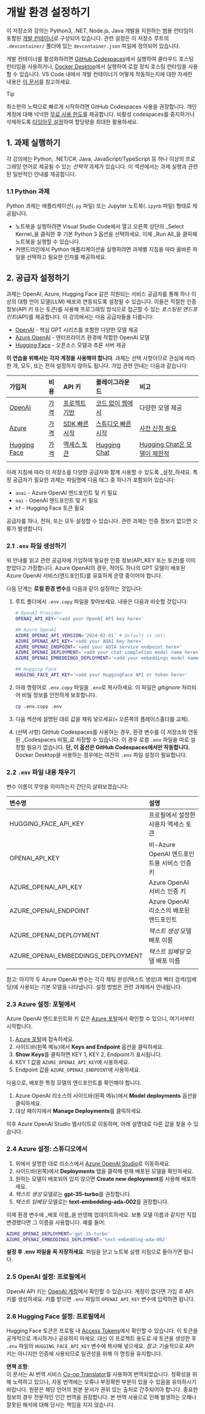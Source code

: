 <!--
CO_OP_TRANSLATOR_METADATA:
{
  "original_hash": "f12faf55ab620aef9f6761679b7ac68b",
  "translation_date": "2025-07-09T07:25:27+00:00",
  "source_file": "00-course-setup/SETUP.md",
  "language_code": "ko"
}
-->
# 개발 환경 설정하기

이 저장소와 강의는 Python3, .NET, Node.js, Java 개발을 지원하는 범용 런타임이 포함된 [개발 컨테이너](https://containers.dev?WT.mc_id=academic-105485-koreyst)로 구성되어 있습니다. 관련 설정은 이 저장소 루트의 `.devcontainer/` 폴더에 있는 `devcontainer.json` 파일에 정의되어 있습니다.

개발 컨테이너를 활성화하려면 [GitHub Codespaces](https://docs.github.com/en/codespaces/overview?WT.mc_id=academic-105485-koreyst)에서 실행하여 클라우드 호스팅 런타임을 사용하거나, [Docker Desktop](https://docs.docker.com/desktop/?WT.mc_id=academic-105485-koreyst)에서 실행하여 로컬 장치 호스팅 런타임을 사용할 수 있습니다. VS Code 내에서 개발 컨테이너가 어떻게 작동하는지에 대한 자세한 내용은 [이 문서](https://code.visualstudio.com/docs/devcontainers/containers?WT.mc_id=academic-105485-koreyst)를 참고하세요.

> [!TIP]  
> 최소한의 노력으로 빠르게 시작하려면 GitHub Codespaces 사용을 권장합니다. 개인 계정에 대해 넉넉한 [무료 사용 한도](https://docs.github.com/billing/managing-billing-for-github-codespaces/about-billing-for-github-codespaces#monthly-included-storage-and-core-hours-for-personal-accounts?WT.mc_id=academic-105485-koreyst)를 제공합니다. 비활성 codespaces를 중지하거나 삭제하도록 [타임아웃 설정](https://docs.github.com/codespaces/setting-your-user-preferences/setting-your-timeout-period-for-github-codespaces?WT.mc_id=academic-105485-koreyst)하여 할당량을 최대한 활용하세요.


## 1. 과제 실행하기

각 강의에는 Python, .NET/C#, Java, JavaScript/TypeScript 등 하나 이상의 프로그래밍 언어로 제공될 수 있는 _선택적_ 과제가 있습니다. 이 섹션에서는 과제 실행과 관련된 일반적인 안내를 제공합니다.

### 1.1 Python 과제

Python 과제는 애플리케이션(`.py` 파일) 또는 Jupyter 노트북(`.ipynb` 파일) 형태로 제공됩니다.  
- 노트북을 실행하려면 Visual Studio Code에서 열고 오른쪽 상단의 _Select Kernel_을 클릭한 후 기본 Python 3 옵션을 선택하세요. 이제 _Run All_을 클릭해 노트북을 실행할 수 있습니다.  
- 커맨드라인에서 Python 애플리케이션을 실행하려면 과제별 지침을 따라 올바른 파일을 선택하고 필요한 인자를 제공하세요.

## 2. 공급자 설정하기

과제는 OpenAI, Azure, Hugging Face 같은 지원되는 서비스 공급자를 통해 하나 이상의 대형 언어 모델(LLM) 배포와 연동되도록 설정될 수 있습니다. 이들은 적절한 인증 정보(API 키 또는 토큰)를 사용해 프로그래밍 방식으로 접근할 수 있는 _호스팅된 엔드포인트_(API)를 제공합니다. 이 강의에서는 다음 공급자들을 다룹니다:

 - [OpenAI](https://platform.openai.com/docs/models?WT.mc_id=academic-105485-koreyst) - 핵심 GPT 시리즈를 포함한 다양한 모델 제공  
 - [Azure OpenAI](https://learn.microsoft.com/azure/ai-services/openai/?WT.mc_id=academic-105485-koreyst) - 엔터프라이즈 환경에 적합한 OpenAI 모델  
 - [Hugging Face](https://huggingface.co/docs/hub/index?WT.mc_id=academic-105485-koreyst) - 오픈소스 모델과 추론 서버 제공

**이 연습을 위해서는 각자 계정을 사용해야 합니다**. 과제는 선택 사항이므로 관심에 따라 한 개, 모두, 또는 전혀 설정하지 않아도 됩니다. 가입 관련 안내는 다음과 같습니다:

| 가입처 | 비용 | API 키 | 플레이그라운드 | 비고 |
|:---|:---|:---|:---|:---|
| [OpenAI](https://platform.openai.com/signup?WT.mc_id=academic-105485-koreyst) | [가격](https://openai.com/pricing#language-models?WT.mc_id=academic-105485-koreyst) | [프로젝트 기반](https://platform.openai.com/api-keys?WT.mc_id=academic-105485-koreyst) | [코드 없이 웹에서](https://platform.openai.com/playground?WT.mc_id=academic-105485-koreyst) | 다양한 모델 제공 |
| [Azure](https://aka.ms/azure/free?WT.mc_id=academic-105485-koreyst) | [가격](https://azure.microsoft.com/pricing/details/cognitive-services/openai-service/?WT.mc_id=academic-105485-koreyst) | [SDK 빠른 시작](https://learn.microsoft.com/azure/ai-services/openai/quickstart?WT.mc_id=academic-105485-koreyst) | [스튜디오 빠른 시작](https://learn.microsoft.com/azure/ai-services/openai/quickstart?WT.mc_id=academic-105485-koreyst) | [사전 신청 필요](https://learn.microsoft.com/azure/ai-services/openai/?WT.mc_id=academic-105485-koreyst) |
| [Hugging Face](https://huggingface.co/join?WT.mc_id=academic-105485-koreyst) | [가격](https://huggingface.co/pricing) | [액세스 토큰](https://huggingface.co/docs/hub/security-tokens?WT.mc_id=academic-105485-koreyst) | [Hugging Chat](https://huggingface.co/chat/?WT.mc_id=academic-105485-koreyst) | [Hugging Chat은 모델이 제한적](https://huggingface.co/chat/models?WT.mc_id=academic-105485-koreyst) |
| | | | | |

아래 지침에 따라 이 저장소를 다양한 공급자와 함께 사용할 수 있도록 _설정_하세요. 특정 공급자가 필요한 과제는 파일명에 다음 태그 중 하나가 포함되어 있습니다:
 - `aoai` - Azure OpenAI 엔드포인트 및 키 필요  
 - `oai` - OpenAI 엔드포인트 및 키 필요  
 - `hf` - Hugging Face 토큰 필요

공급자를 하나, 전혀, 또는 모두 설정할 수 있습니다. 관련 과제는 인증 정보가 없으면 오류가 발생합니다.

### 2.1 `.env` 파일 생성하기

위 안내를 읽고 관련 공급자에 가입하여 필요한 인증 정보(API_KEY 또는 토큰)를 이미 받았다고 가정합니다. Azure OpenAI의 경우, 적어도 하나의 GPT 모델이 배포된 Azure OpenAI 서비스(엔드포인트)를 유효하게 운영 중이어야 합니다.

다음 단계는 **로컬 환경 변수**를 다음과 같이 설정하는 것입니다:

1. 루트 폴더에서 `.env.copy` 파일을 찾아보세요. 내용은 다음과 비슷할 것입니다:

   ```bash
   # OpenAI Provider
   OPENAI_API_KEY='<add your OpenAI API key here>'

   ## Azure OpenAI
   AZURE_OPENAI_API_VERSION='2024-02-01' # Default is set!
   AZURE_OPENAI_API_KEY='<add your AOAI key here>'
   AZURE_OPENAI_ENDPOINT='<add your AOIA service endpoint here>'
   AZURE_OPENAI_DEPLOYMENT='<add your chat completion model name here>' 
   AZURE_OPENAI_EMBEDDINGS_DEPLOYMENT='<add your embeddings model name here>'

   ## Hugging Face
   HUGGING_FACE_API_KEY='<add your HuggingFace API or token here>'
   ```

2. 아래 명령어로 `.env.copy` 파일을 `.env`로 복사하세요. 이 파일은 _gitignore_ 처리되어 비밀 정보를 안전하게 보호합니다.

   ```bash
   cp .env.copy .env
   ```

3. 다음 섹션에 설명된 대로 값을 채워 넣으세요(`=` 오른쪽의 플레이스홀더를 교체).

3. (선택 사항) GitHub Codespaces를 사용하는 경우, 환경 변수를 이 저장소와 연동된 _Codespaces 비밀_로 저장할 수 있습니다. 이 경우 로컬 `.env` 파일을 따로 설정할 필요가 없습니다. **단, 이 옵션은 GitHub Codespaces에서만 작동합니다.** Docker Desktop을 사용하는 경우에는 여전히 `.env` 파일 설정이 필요합니다.

### 2.2 `.env` 파일 내용 채우기

변수 이름이 무엇을 의미하는지 간단히 살펴보겠습니다:

| 변수명 | 설명 |
| :--- | :--- |
| HUGGING_FACE_API_KEY | 프로필에서 설정한 사용자 액세스 토큰 |
| OPENAI_API_KEY | 비-Azure OpenAI 엔드포인트용 서비스 인증 키 |
| AZURE_OPENAI_API_KEY | Azure OpenAI 서비스 인증 키 |
| AZURE_OPENAI_ENDPOINT | Azure OpenAI 리소스의 배포된 엔드포인트 |
| AZURE_OPENAI_DEPLOYMENT | _텍스트 생성_ 모델 배포 이름 |
| AZURE_OPENAI_EMBEDDINGS_DEPLOYMENT | _텍스트 임베딩_ 모델 배포 이름 |
| | |

참고: 마지막 두 Azure OpenAI 변수는 각각 채팅 완성(텍스트 생성)과 벡터 검색(임베딩)에 사용되는 기본 모델을 나타냅니다. 설정 방법은 관련 과제에서 안내됩니다.

### 2.3 Azure 설정: 포털에서

Azure OpenAI 엔드포인트와 키 값은 [Azure 포털](https://portal.azure.com?WT.mc_id=academic-105485-koreyst)에서 확인할 수 있으니, 여기서부터 시작합니다.

1. [Azure 포털](https://portal.azure.com?WT.mc_id=academic-105485-koreyst)에 접속하세요.  
2. 사이드바(왼쪽 메뉴)에서 **Keys and Endpoint** 옵션을 클릭하세요.  
3. **Show Keys**를 클릭하면 KEY 1, KEY 2, Endpoint가 표시됩니다.  
4. KEY 1 값을 `AZURE_OPENAI_API_KEY`에 사용하세요.  
5. Endpoint 값을 `AZURE_OPENAI_ENDPOINT`에 사용하세요.

다음으로, 배포한 특정 모델의 엔드포인트를 확인해야 합니다.

1. Azure OpenAI 리소스의 사이드바(왼쪽 메뉴)에서 **Model deployments** 옵션을 클릭하세요.  
2. 대상 페이지에서 **Manage Deployments**를 클릭하세요.

이후 Azure OpenAI Studio 웹사이트로 이동하며, 아래 설명대로 다른 값을 찾을 수 있습니다.

### 2.4 Azure 설정: 스튜디오에서

1. 위에서 설명한 대로 리소스에서 [Azure OpenAI Studio](https://oai.azure.com?WT.mc_id=academic-105485-koreyst)로 이동하세요.  
2. 사이드바(왼쪽)에서 **Deployments** 탭을 클릭해 현재 배포된 모델을 확인하세요.  
3. 원하는 모델이 배포되어 있지 않으면 **Create new deployment**를 사용해 배포하세요.  
4. _텍스트 생성_ 모델로는 **gpt-35-turbo**를 권장합니다.  
5. _텍스트 임베딩_ 모델로는 **text-embedding-ada-002**를 권장합니다.

이제 환경 변수에 _배포 이름_을 반영해 업데이트하세요. 보통 모델 이름과 같지만 직접 변경했다면 그 이름을 사용합니다. 예를 들어:

```bash
AZURE_OPENAI_DEPLOYMENT='gpt-35-turbo'
AZURE_OPENAI_EMBEDDINGS_DEPLOYMENT='text-embedding-ada-002'
```

**설정 후 .env 파일을 꼭 저장하세요**. 파일을 닫고 노트북 실행 지침으로 돌아가면 됩니다.

### 2.5 OpenAI 설정: 프로필에서

OpenAI API 키는 [OpenAI 계정](https://platform.openai.com/api-keys?WT.mc_id=academic-105485-koreyst)에서 확인할 수 있습니다. 계정이 없다면 가입 후 API 키를 생성하세요. 키를 받으면 `.env` 파일의 `OPENAI_API_KEY` 변수에 입력하면 됩니다.

### 2.6 Hugging Face 설정: 프로필에서

Hugging Face 토큰은 프로필 내 [Access Tokens](https://huggingface.co/settings/tokens?WT.mc_id=academic-105485-koreyst)에서 확인할 수 있습니다. 이 토큰을 공개적으로 게시하거나 공유하지 마세요. 대신 이 프로젝트 용도로 새 토큰을 생성한 후 `.env` 파일의 `HUGGING_FACE_API_KEY` 변수에 복사해 넣으세요. _참고:_ 기술적으로 API 키는 아니지만 인증에 사용되므로 일관성을 위해 이 명칭을 유지합니다.

**면책 조항**:  
이 문서는 AI 번역 서비스 [Co-op Translator](https://github.com/Azure/co-op-translator)를 사용하여 번역되었습니다. 정확성을 위해 노력하고 있으나, 자동 번역에는 오류나 부정확한 부분이 있을 수 있음을 유의하시기 바랍니다. 원문은 해당 언어의 원본 문서가 권위 있는 출처로 간주되어야 합니다. 중요한 정보의 경우 전문적인 인간 번역을 권장합니다. 본 번역 사용으로 인해 발생하는 오해나 잘못된 해석에 대해 당사는 책임을 지지 않습니다.